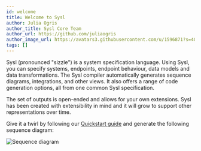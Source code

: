 ```yaml
---
id: welcome
title: Welcome to Sysl
author: Julia Ogris
author_title: Sysl Core Team
author_url: https://github.com/juliaogris
author_image_url: https://avatars3.githubusercontent.com/u/1596871?s=400&u=f911daad0502d9b840608caf8cb91d8fe600db13&v=4
tags: []
---
```


Sysl (pronounced "sizzle") is a system specification language. Using Sysl, you can specify systems, endpoints, endpoint behaviour, data models and data transformations. The Sysl compiler automatically generates sequence diagrams, integrations, and other views. It also offers a range of code generation options, all from one common Sysl specification.

<!--truncate-->

The set of outputs is open-ended and allows for your own extensions. Sysl has been created with extensibility in mind and it will grow to support other representations over time.

Give it a twirl by following our [Quickstart guide](/docs/quickstart) and generate the following sequence diagram:

![Sequence diagram](/img/sysl/bank-sd.svg)
